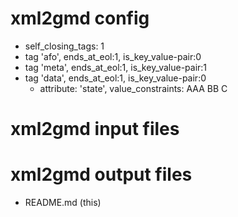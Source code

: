 # xml2gmd config
 - self_closing_tags: 1
 - tag 'afo', ends_at_eol:1, is_key_value-pair:0
 - tag 'meta', ends_at_eol:1, is_key_value-pair:1
 - tag 'data', ends_at_eol:1, is_key_value-pair:0
   - attribute: 'state', value_constraints: AAA BB C
# xml2gmd input files
# xml2gmd output files
 - README.md (this)
